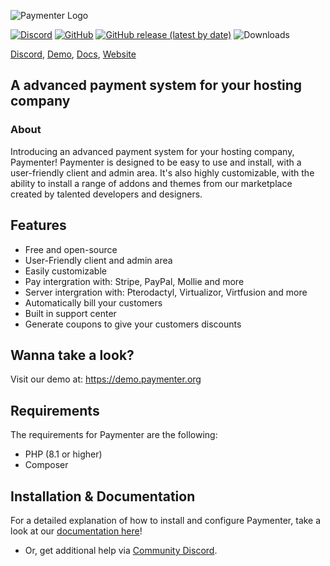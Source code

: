 ![Paymenter Logo](https://cdn.discordapp.com/attachments/935234707015229511/1028031007573680318/unknown.png)

[![Discord](https://img.shields.io/discord/882318291014651924.svg?logo=discord)](https://discord.gg/xB4UUT3XQg)
[![GitHub](https://img.shields.io/github/license/paymenter/paymenter)](https://github.com/Paymenter/paymenter/blob/master/LICENSE)
[![GitHub release (latest by date)](https://img.shields.io/github/v/release/paymenter/paymenter)](https://github.com/Paymenter/paymenter/releases)
![Downloads](https://img.shields.io/github/downloads/paymenter/paymenter/total)

[Discord](https://discord.gg/xB4UUT3XQg), [Demo](https://demo.paymenter.org), [Docs](https://paymenter.org/docs/getting-started/introduction/), [Website](https://paymenter.org)

## A advanced payment system for your hosting company
### About

Introducing an advanced payment system for your hosting company, Paymenter!  Paymenter is designed to be easy to use and install, with a user-friendly client and admin area. It's also highly customizable, with the ability to install a range of addons and themes from our marketplace created by talented developers and designers.

## Features
- Free and open-source
- User-Friendly client and admin area
- Easily customizable
- Pay intergration with: Stripe, PayPal, Mollie and more
- Server intergration with: Pterodactyl, Virtualizor, Virtfusion and more
- Automatically bill your customers
- Built in support center
- Generate coupons to give your customers discounts

## Wanna take a look?
Visit our demo at: https://demo.paymenter.org

## Requirements
The requirements for Paymenter are the following:
- PHP (8.1 or higher)
- Composer

## Installation & Documentation
For a detailed explanation of how to install and configure Paymenter, take a look at our [documentation here](https://paymenter.org/docs/getting-started/introduction/)!
- Or, get additional help via [Community Discord](https://discord.gg/xB4UUT3XQg).
